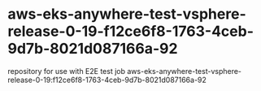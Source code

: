 # aws-eks-anywhere-test-vsphere-release-0-19-f12ce6f8-1763-4ceb-9d7b-8021d087166a-92
repository for use with E2E test job aws-eks-anywhere-test-vsphere-release-0-19:f12ce6f8-1763-4ceb-9d7b-8021d087166a-92
